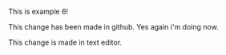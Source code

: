This is example 6!

This change has been made in github. Yes again i'm doing now.

This change is made in text editor.
